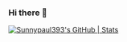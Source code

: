 ### Hi there 👋

<!--
**Sunnypaul393/sunnypaul393** is a ✨ _special_ ✨ repository because its `README.md` (this file) appears on your GitHub profile.

Here are some ideas to get you started:

- 🔭 I’m currently working on ...
- 🌱 I’m currently learning ...
- 👯 I’m looking to collaborate on ...
- 🤔 I’m looking for help with ...
- 💬 Ask me about ...
- 📫 How to reach me: ...
- 😄 Pronouns: ...
- ⚡ Fun fact: ...
-->
[![Sunnypaul393's GitHub | Stats](https://stats.quine.sh/Sunnypaul393/github?theme=dark)](https://quine.sh?utm_source=widgets&utm_campaign=Sunnypaul393)
